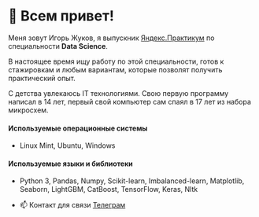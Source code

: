 # 👋 Всем привет!


   Меня зовут Игорь Жуков, я выпускник [Яндекс.Практикум](https://practicum.yandex.ru/) по специальности **Data Science**.

 
 В настоящее время ищу работу по этой специальности, готов к стажировкам и любым вариантам, которые позволят получить практический опыт.


 С детства увлекаюсь IT технологиями. 
Свою первую программу написал в 14 лет, первый свой компьютер сам спаял в 17 лет из набора микросхем.

#### Используемые операционные системы
- Linux Mint, Ubuntu, Windows
 
#### Используемые языки и библиотеки

- Python 3, Pandas, Numpy, Scikit-learn, Imbalanced-learn, Matplotlib, Seaborn, LightGBM, CatBoost, TensorFlow, Keras, Nltk
 
- 📫 Контакт для связи [Телеграм](http://t.me/@Igor_A_Zhukov)
